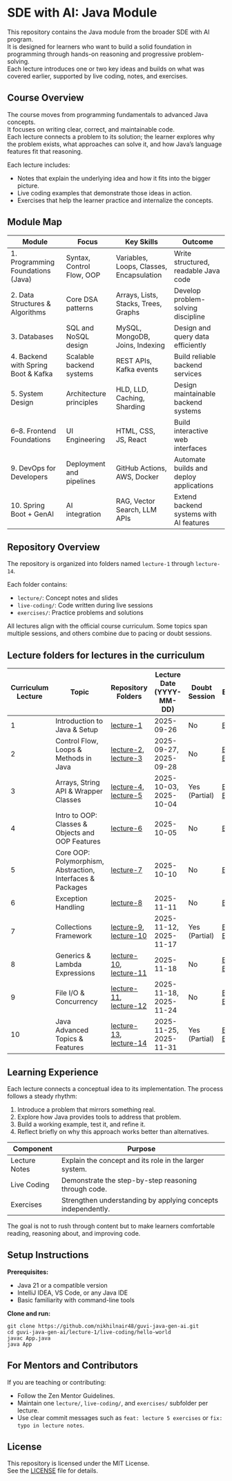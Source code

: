 # SDE with AI: Java Module

This repository contains the Java module from the broader SDE with AI program.  
It is designed for learners who want to build a solid foundation in programming through hands-on reasoning and progressive problem-solving.  
Each lecture introduces one or two key ideas and builds on what was covered earlier, supported by live coding, notes, and exercises.

## Course Overview

The course moves from programming fundamentals to advanced Java concepts.  
It focuses on writing clear, correct, and maintainable code.  
Each lecture connects a problem to its solution; the learner explores why the problem exists, what approaches can solve it, and how Java’s language features fit that reasoning.

Each lecture includes:

* Notes that explain the underlying idea and how it fits into the bigger picture.
* Live coding examples that demonstrate those ideas in action.
* Exercises that help the learner practice and internalize the concepts.

## Module Map

| Module                              | Focus                     | Key Skills                               | Outcome                                 |
| ----------------------------------- | ------------------------- | ---------------------------------------- | --------------------------------------- |
| 1. Programming Foundations (Java)   | Syntax, Control Flow, OOP | Variables, Loops, Classes, Encapsulation | Write structured, readable Java code    |
| 2. Data Structures & Algorithms     | Core DSA patterns         | Arrays, Lists, Stacks, Trees, Graphs     | Develop problem-solving discipline      |
| 3. Databases                        | SQL and NoSQL design      | MySQL, MongoDB, Joins, Indexing          | Design and query data efficiently       |
| 4. Backend with Spring Boot & Kafka | Scalable backend systems  | REST APIs, Kafka events                  | Build reliable backend services         |
| 5. System Design                    | Architecture principles   | HLD, LLD, Caching, Sharding              | Design maintainable backend systems     |
| 6–8. Frontend Foundations           | UI Engineering            | HTML, CSS, JS, React                     | Build interactive web interfaces        |
| 9. DevOps for Developers            | Deployment and pipelines  | GitHub Actions, AWS, Docker              | Automate builds and deploy applications |
| 10. Spring Boot + GenAI             | AI integration            | RAG, Vector Search, LLM APIs             | Extend backend systems with AI features |

## Repository Overview

The repository is organized into folders named `lecture-1` through `lecture-14`.

Each folder contains:

* `lecture/`: Concept notes and slides
* `live-coding/`: Code written during live sessions
* `exercises/`: Practice problems and solutions

All lectures align with the official course curriculum. Some topics span multiple sessions, and others combine due to pacing or doubt sessions.

## Lecture folders for lectures in the curriculum

| Curriculum Lecture | Topic                                                       | Repository Folders                                                                                                                  | Lecture Date (YYYY-MM-DD)                     | Doubt Session     | Exercises |
| ------------------ | ----------------------------------------------------------- | ----------------------------------------------------------------------------------------------------------------------------------- | -------------------------------- | ----------------- | ---------- |
| 1 | Introduction to Java & Setup | [lecture-1](https://github.com/Nikhilnair48/guvi-java-gen-ai/tree/main/lecture-1) | 2025-09-26 | No | [Exercises](https://github.com/Nikhilnair48/guvi-java-gen-ai/tree/main/lecture-1/exercises) |
| 2 | Control Flow, Loops & Methods in Java | [lecture-2](https://github.com/Nikhilnair48/guvi-java-gen-ai/tree/main/lecture-2), [lecture-3](https://github.com/Nikhilnair48/guvi-java-gen-ai/tree/main/lecture-3) | 2025-09-27, 2025-09-28 | No | [Exercises](https://github.com/Nikhilnair48/guvi-java-gen-ai/tree/main/lecture-2/exercises), [Exercises](https://github.com/Nikhilnair48/guvi-java-gen-ai/tree/main/lecture-3/exercises) |
| 3 | Arrays, String API & Wrapper Classes | [lecture-4](https://github.com/Nikhilnair48/guvi-java-gen-ai/tree/main/lecture-4), [lecture-5](https://github.com/Nikhilnair48/guvi-java-gen-ai/tree/main/lecture-5) | 2025-10-03, 2025-10-04 | Yes (Partial) | [Exercises](https://github.com/Nikhilnair48/guvi-java-gen-ai/tree/main/lecture-4/exercises), [Exercises](https://github.com/Nikhilnair48/guvi-java-gen-ai/tree/main/lecture-5/exercises) |
| 4 | Intro to OOP: Classes & Objects and OOP Features | [lecture-6](https://github.com/Nikhilnair48/guvi-java-gen-ai/tree/main/lecture-6) | 2025-10-05 | No | [Exercises](https://github.com/Nikhilnair48/guvi-java-gen-ai/tree/main/lecture-6/exercises) |
| 5 | Core OOP: Polymorphism, Abstraction, Interfaces & Packages | [lecture-7](https://github.com/Nikhilnair48/guvi-java-gen-ai/tree/main/lecture-7) | 2025-10-10 | No | [Exercises](https://github.com/Nikhilnair48/guvi-java-gen-ai/tree/main/lecture-7/exercises) |
| 6 | Exception Handling | [lecture-8](https://github.com/Nikhilnair48/guvi-java-gen-ai/tree/main/lecture-8) | 2025-11-11 | No | [Exercises](https://github.com/Nikhilnair48/guvi-java-gen-ai/tree/main/lecture-8/exercises) |
| 7 | Collections Framework | [lecture-9](https://github.com/Nikhilnair48/guvi-java-gen-ai/tree/main/lecture-9), [lecture-10](https://github.com/Nikhilnair48/guvi-java-gen-ai/tree/main/lecture-10) | 2025-11-12, 2025-11-17 | Yes (Partial) | [Exercises](https://github.com/Nikhilnair48/guvi-java-gen-ai/tree/main/lecture-9/exercises), [Exercises](https://github.com/Nikhilnair48/guvi-java-gen-ai/tree/main/lecture-10/exercises) |
| 8 | Generics & Lambda Expressions | [lecture-10](https://github.com/Nikhilnair48/guvi-java-gen-ai/tree/main/lecture-10), [lecture-11](https://github.com/Nikhilnair48/guvi-java-gen-ai/tree/main/lecture-11) | 2025-11-18 | No | [Exercises](https://github.com/Nikhilnair48/guvi-java-gen-ai/tree/main/lecture-10/exercises), [Exercises](https://github.com/Nikhilnair48/guvi-java-gen-ai/tree/main/lecture-11/exercises) |
| 9 | File I/O & Concurrency | [lecture-11](https://github.com/Nikhilnair48/guvi-java-gen-ai/tree/main/lecture-11), [lecture-12](https://github.com/Nikhilnair48/guvi-java-gen-ai/tree/main/lecture-12) | 2025-11-18, 2025-11-24 | No | [Exercises](https://github.com/Nikhilnair48/guvi-java-gen-ai/tree/main/lecture-11/exercises), [Exercises](https://github.com/Nikhilnair48/guvi-java-gen-ai/tree/main/lecture-12/exercises) |
| 10 | Java Advanced Topics & Features | [lecture-13](https://github.com/Nikhilnair48/guvi-java-gen-ai/tree/main/lecture-13), [lecture-14](https://github.com/Nikhilnair48/guvi-java-gen-ai/tree/main/lecture-14) | 2025-11-25, 2025-11-31 | Yes (Partial) | [Exercises](https://github.com/Nikhilnair48/guvi-java-gen-ai/tree/main/lecture-13/exercises), [Exercises](https://github.com/Nikhilnair48/guvi-java-gen-ai/tree/main/lecture-14/exercises) |

## Learning Experience

Each lecture connects a conceptual idea to its implementation. The process follows a steady rhythm:

1. Introduce a problem that mirrors something real.  
2. Explore how Java provides tools to address that problem.  
3. Build a working example, test it, and refine it.  
4. Reflect briefly on why this approach works better than alternatives.

| Component     | Purpose                                                      |
| ------------- | ------------------------------------------------------------ |
| Lecture Notes | Explain the concept and its role in the larger system.       |
| Live Coding   | Demonstrate the step-by-step reasoning through code.         |
| Exercises     | Strengthen understanding by applying concepts independently. |

The goal is not to rush through content but to make learners comfortable reading, reasoning about, and improving code.

## Setup Instructions

**Prerequisites:**

* Java 21 or a compatible version  
* IntelliJ IDEA, VS Code, or any Java IDE  
* Basic familiarity with command-line tools  

**Clone and run:**

```
git clone https://github.com/nikhilnair48/guvi-java-gen-ai.git
cd guvi-java-gen-ai/lecture-1/live-coding/hello-world
javac App.java
java App
```

## For Mentors and Contributors

If you are teaching or contributing:

* Follow the Zen Mentor Guidelines.  
* Maintain one `lecture/`, `live-coding/`, and `exercises/` subfolder per lecture.  
* Use clear commit messages such as `feat: lecture 5 exercises` or `fix: typo in lecture notes`.  

## License

This repository is licensed under the MIT License.  
See the [LICENSE](https://github.com/Nikhilnair48/guvi-java-gen-ai/blob/main/LICENSE) file for details.
